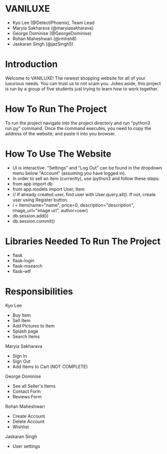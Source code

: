 # VANILUXE 
- Kyo Lee (@DetectiPhoenix), Team Lead
- Maryia Sakharava (@maryiasakharava)
- George Dominise (@GeorgeDominise)
- Rohan Maheshwari (@rmhsh8)
- Jaskaran Singh (@jazSingh5) 

# Introduction
Welcome to VANILUXE! The newest shopping website for all of your luxurious needs. You can trust us to not scam you. Jokes aside, this project is run by a group of five students just trying to learn how to work together.

# How To Run The Project
To run the project navigate into the project directory and run "python3 run.py" command. Once the command executes, you need to copy the address of the website, and paste it into you browser.

# How To Use The Website
- UI is interactive. "Settings" and "Log Out" can be found in the dropdown menu below "Account" (assuming you have logged in).
- In order to sell an item (currently), use ipython3 and follow these steps: 
-    from app import db
-    from app.models import User, Item
-    // If already created user, find user with User.query.all(). If not, create user using Register button.
-    i = Item(name="name", price=0, description="description", image_url="image url", author=user)
-    db.session.add(i)
-    db.session.commit()

# Libraries Needed To Run The Project
- flask
- flask-login
- flask-msearch
- flask-wtf

# Responsibilities
Kyo Lee
- Buy Item
- Sell Item
- Add Pictures to Item
- Splash page
- Search Items

Maryia Sakharava
- Sign In
- Sign Out
- Add Items to Cart (NOT COMPLETE)

George Dominise
- See all Seller's Items
- Contact Form
- Reviews Form

Rohan Maheshwari
- Create Account
- Delete Account
- Wishlist

Jaskaran Singh
- User settings
